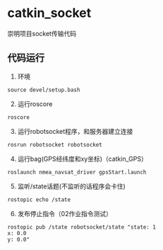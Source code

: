 # catkin_socket
崇明项目socket传输代码

## 代码运行
1. 环境
```
source devel/setup.bash
```


2. 运行roscore
```
roscore
```

3. 运行robotsocket程序，和服务器建立连接
```
rosrun robotsocket robotsocket
```

4. 运行bag(GPS经纬度和xy坐标)（catkin_GPS）
```
roslaunch nmea_navsat_driver gpsStart.launch
```

5. 监听/state话题(不监听的话程序会卡住)
```
rostopic echo /state
```

6. 发布停止指令（02作业指令测试）
```
rostopic pub /state robotsocket/state "state: 1
x: 0.0
y: 0.0" 
```